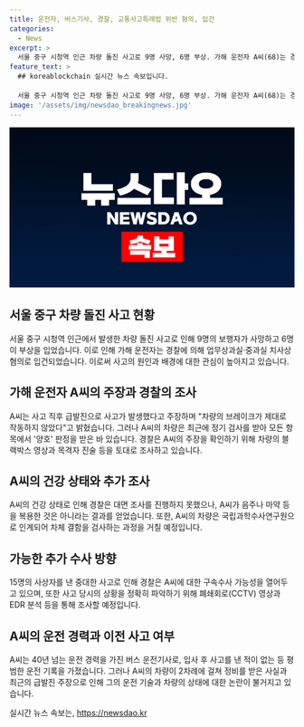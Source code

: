 ```yaml
---
title: 운전자, 버스기사, 경찰, 교통사고특례법 위반 혐의, 입건
categories:
  - News
excerpt: >
  서울 중구 시청역 인근 차량 돌진 사고로 9명 사망, 6명 부상. 가해 운전자 A씨(68)는 경찰에 의해 업무상과실·중과실 치사상 혐의로 입건됐다. 차량은 역주행 중 보행자들과 충돌. A씨는 차량이 급발진했다고 주장하며 브레이크가 작동하지 않았다고 주장. A씨가 음주·마약 검사 결과 ‘음성’이었고, 차량 정비 이력 확인됨. 경찰은 구속수사 가능성을 염두에 두고 수사 중이며 사고 기록장치 분석 예정. A씨는 40년 이상 운전 경력 소유하며 사고 당시의 상황이나 운전 기록을 조사 중.
feature_text: >
  ## koreablockchain 실시간 뉴스 속보입니다.

  서울 중구 시청역 인근 차량 돌진 사고로 9명 사망, 6명 부상. 가해 운전자 A씨(68)는 경찰에 의해 업무상과실·중과실 치사상 혐의로 입건됐다. 차량은 역주행 중 보행자들과 충돌. A씨는 차량이 급발진했다고 주장하며 브레이크가 작동하지 않았다고 주장. A씨가 음주·마약 검사 결과 ‘음성’이었고, 차량 정비 이력 확인됨. 경찰은 구속수사 가능성을 염두에 두고 수사 중이며 사고 기록장치 분석 예정. A씨는 40년 이상 운전 경력 소유하며 사고 당시의 상황이나 운전 기록을 조사 중.
image: '/assets/img/newsdao_breakingnews.jpg'
---
```


<p><img src="/assets/img/newsdao_breakingnews.jpg" alt="koreablockchain 속보" /></p>

<h2 data-ke-size="size26">서울 중구 차량 돌진 사고 현황</h2>

<p data-ke-size="size16">서울 중구 시청역 인근에서 발생한 차량 돌진 사고로 인해 9명의 보행자가 사망하고 6명이 부상을 입었습니다. 이로 인해 가해 운전자는 경찰에 의해 업무상과실·중과실 치사상 혐의로 입건되었습니다. 이로써 사고의 원인과 배경에 대한 관심이 높아지고 있습니다. </p>

<h2 data-ke-size="size26">가해 운전자 A씨의 주장과 경찰의 조사</h2>

<p data-ke-size="size16">A씨는 사고 직후 급발진으로 사고가 발생했다고 주장하며 "차량의 브레이크가 제대로 작동하지 않았다"고 밝혔습니다. 그러나 A씨의 차량은 최근에 정기 검사를 받아 모든 항목에서 '양호' 판정을 받은 바 있습니다. 경찰은 A씨의 주장을 확인하기 위해 차량의 블랙박스 영상과 목격자 진술 등을 토대로 조사하고 있습니다.</p>

<h2 data-ke-size="size26">A씨의 건강 상태와 추가 조사</h2>

<p data-ke-size="size16">A씨의 건강 상태로 인해 경찰은 대면 조사를 진행하지 못했으나, A씨가 음주나 마약 등을 복용한 것은 아니라는 결과를 얻었습니다. 또한, A씨의 차량은 국립과학수사연구원으로 인계되어 차체 결함을 검사하는 과정을 거칠 예정입니다.</p>

<h2 data-ke-size="size26">가능한 추가 수사 방향</h2>

<p data-ke-size="size16">15명의 사상자를 낸 중대한 사고로 인해 경찰은 A씨에 대한 구속수사 가능성을 열어두고 있으며, 또한 사고 당시의 상황을 정확히 파악하기 위해 폐쇄회로(CCTV) 영상과 EDR 분석 등을 통해 조사할 예정입니다.</p>

<h2 data-ke-size="size26">A씨의 운전 경력과 이전 사고 여부</h2>

<p data-ke-size="size16">A씨는 40년 넘는 운전 경력을 가진 버스 운전기사로, 입사 후 사고를 낸 적이 없는 등 평범한 운전 기록을 가졌습니다. 그러나 A씨의 차량이 2차례에 걸쳐 정비를 받은 사실과 최근의 급발진 주장으로 인해 그의 운전 기술과 차량의 상태에 대한 논란이 불거지고 있습니다.</p>
실시간 뉴스 속보는, <a href="https://newsdao.kr" rel="dofollow">https://newsdao.kr</a>


